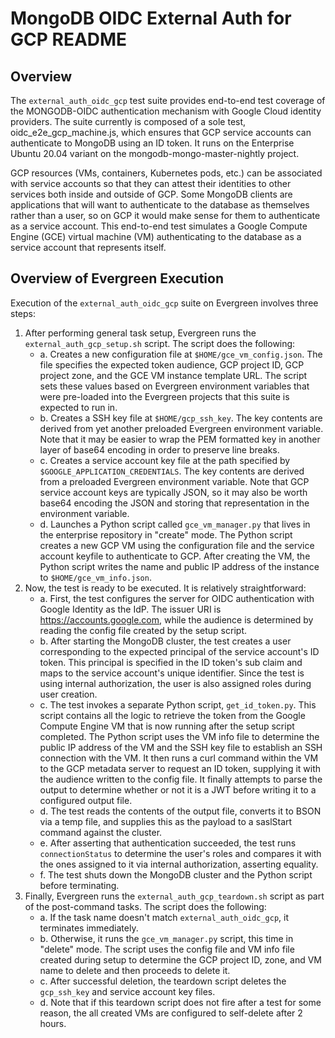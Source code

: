 # MongoDB OIDC External Auth for GCP README

## Overview

The `external_auth_oidc_gcp` test suite provides end-to-end test coverage of the MONGODB-OIDC authentication mechanism with Google Cloud identity providers. The suite currently is composed of a sole test, oidc_e2e_gcp_machine.js, which ensures that GCP service accounts can authenticate to MongoDB using an ID token. It runs on the Enterprise Ubuntu 20.04 variant on the mongodb-mongo-master-nightly project.

GCP resources (VMs, containers, Kubernetes pods, etc.) can be associated with service accounts so that they can attest their identities to other services both inside and outside of GCP. Some MongoDB clients are applications that will want to authenticate to the database as themselves rather than a user, so on GCP it would make sense for them to authenticate as a service account. This end-to-end test simulates a Google Compute Engine (GCE) virtual machine (VM) authenticating to the database as a service account that represents itself.

## Overview of Evergreen Execution

Execution of the `external_auth_oidc_gcp` suite on Evergreen involves three steps:

1. After performing general task setup, Evergreen runs the `external_auth_gcp_setup.sh` script. The script does the following:
   - a. Creates a new configuration file at `$HOME/gce_vm_config.json`. The file specifies the expected token audience, GCP project ID, GCP project zone, and the GCE VM instance template URL. The script sets these values based on Evergreen environment variables that were pre-loaded into the Evergreen projects that this suite is expected to run in.
   - b. Creates a SSH key file at `$HOME/gcp_ssh_key`. The key contents are derived from yet another preloaded Evergreen environment variable. Note that it may be easier to wrap the PEM formatted key in another layer of base64 encoding in order to preserve line breaks.
   - c. Creates a service account key file at the path specified by `$GOOGLE_APPLICATION_CREDENTIALS`. The key contents are derived from a preloaded Evergreen environment variable. Note that GCP service account keys are typically JSON, so it may also be worth base64 encoding the JSON and storing that representation in the environment variable.
   - d. Launches a Python script called `gce_vm_manager.py` that lives in the enterprise repository in "create" mode. The Python script creates a new GCP VM using the configuration file and the service account keyfile to authenticate to GCP. After creating the VM, the Python script writes the name and public IP address of the instance to `$HOME/gce_vm_info.json`.
2. Now, the test is ready to be executed. It is relatively straightforward:
   - a. First, the test configures the server for OIDC authentication with Google Identity as the IdP. The issuer URI is https://accounts.google.com, while the audience is determined by reading the config file created by the setup script.
   - b. After starting the MongoDB cluster, the test creates a user corresponding to the expected principal of the service account's ID token. This principal is specified in the ID token's sub claim and maps to the service account's unique identifier. Since the test is using internal authorization, the user is also assigned roles during user creation.
   - c. The test invokes a separate Python script, `get_id_token.py`. This script contains all the logic to retrieve the token from the Google Compute Engine VM that is now running after the setup script completed. The Python script uses the VM info file to determine the public IP address of the VM and the SSH key file to establish an SSH connection with the VM. It then runs a curl command within the VM to the GCP metadata server to request an ID token, supplying it with the audience written to the config file. It finally attempts to parse the output to determine whether or not it is a JWT before writing it to a configured output file.
   - d. The test reads the contents of the output file, converts it to BSON via a temp file, and supplies this as the payload to a saslStart command against the cluster.
   - e. After asserting that authentication succeeded, the test runs `connectionStatus` to determine the user's roles and compares it with the ones assigned to it via internal authorization, asserting equality.
   - f. The test shuts down the MongoDB cluster and the Python script before terminating.
3. Finally, Evergreen runs the `external_auth_gcp_teardown.sh` script as part of the post-command tasks. The script does the following:
   - a. If the task name doesn't match `external_auth_oidc_gcp`, it terminates immediately.
   - b. Otherwise, it runs the `gce_vm_manager.py` script, this time in "delete" mode. The script uses the config file and VM info file created during setup to determine the GCP project ID, zone, and VM name to delete and then proceeds to delete it.
   - c. After successful deletion, the teardown script deletes the `gcp_ssh_key` and service account key files.
   - d. Note that if this teardown script does not fire after a test for some reason, the all created VMs are configured to self-delete after 2 hours.
